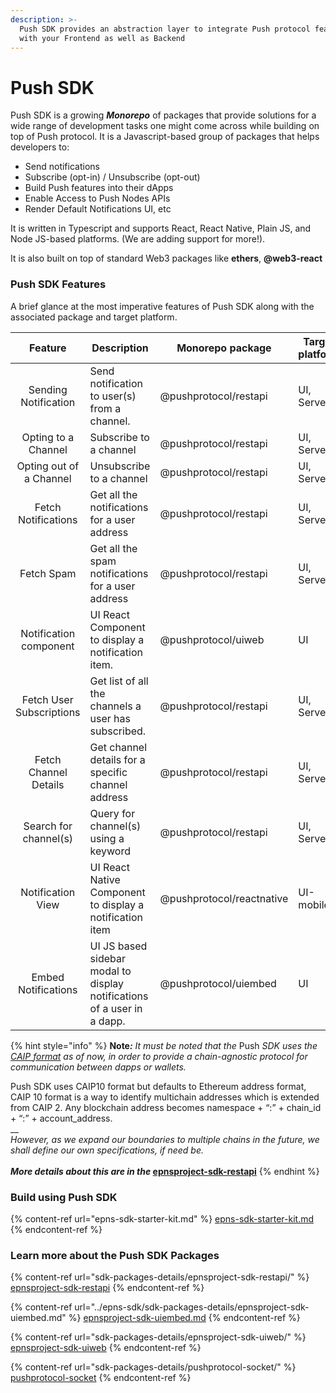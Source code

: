 ```yaml
---
description: >-
  Push SDK provides an abstraction layer to integrate Push protocol features
  with your Frontend as well as Backend
---
```


# Push SDK

Push SDK is a growing _**Monorepo**_ of packages that provide solutions for a wide range of development tasks one might come across while building on top of Push protocol. It is a Javascript-based group of packages that helps developers to:

* Send notifications
* Subscribe (opt-in) / Unsubscribe (opt-out)
* Build Push features into their dApps
* Enable Access to Push Nodes APIs
* Render Default Notifications UI, etc

It is written in Typescript and supports React, React Native, Plain JS, and Node JS-based platforms. (We are adding support for more!).&#x20;

It is also built on top of standard Web3 packages like **ethers**, **@web3-react**

### Push SDK Features

A brief glance at the most imperative features of Push SDK along with the associated package and target platform.

|          Feature         | Description                                                             | Monorepo package          | Target platform |
| :----------------------: | ----------------------------------------------------------------------- | ------------------------- | --------------- |
|   Sending Notification   | Send notification to user(s) from a channel.                            | @pushprotocol/restapi     | UI, Server      |
|    Opting to a Channel   | Subscribe to a channel                                                  | @pushprotocol/restapi     | UI, Server      |
|  Opting out of a Channel | Unsubscribe to a channel                                                | @pushprotocol/restapi     | UI, Server      |
|    Fetch Notifications   | Get all the notifications for a user address                            | @pushprotocol/restapi     | UI, Server      |
|        Fetch Spam        | Get all the spam notifications for a user address                       | @pushprotocol/restapi     | UI, Server      |
|  Notification component  | UI React Component to display a notification item.                      | @pushprotocol/uiweb       | UI              |
| Fetch User Subscriptions | Get list of all the channels a user has subscribed.                     | @pushprotocol/restapi     | UI, Server      |
|   Fetch Channel Details  | Get channel details for a specific channel address                      | @pushprotocol/restapi     | UI, Server      |
|   Search for channel(s)  | Query for channel(s) using a keyword                                    | @pushprotocol/restapi     | UI, Server      |
|     Notification View    | UI React Native Component to display a notification item                | @pushprotocol/reactnative | UI-mobile       |
|    Embed Notifications   | UI JS based sidebar modal to display notifications of a user in a dapp. | @pushprotocol/uiembed     | UI              |

{% hint style="info" %}
**Note**_**:** It must be noted that the_ Push _SDK uses the_ [_CAIP format_](https://github.com/ChainAgnostic/CAIPs/blob/master/CAIPs/caip-10.md) _as of now, in order to provide a chain-agnostic protocol for communication between dapps or wallets._&#x20;

Push SDK uses CAIP10 format but defaults to Ethereum address format, CAIP 10 format is a way to identify multichain addresses which is extended from CAIP 2. Any blockchain address becomes namespace + “:” + chain\_id + “:” + account\_address.\
__\
_However, as we expand our boundaries to multiple chains in the future, we shall define our own specifications, if need be._\
__\
_More details about this are in the_ [epnsproject-sdk-restapi](sdk-packages-details/epnsproject-sdk-restapi/ "mention")__
{% endhint %}

### Build using Push SDK

{% content-ref url="epns-sdk-starter-kit.md" %}
[epns-sdk-starter-kit.md](epns-sdk-starter-kit.md)
{% endcontent-ref %}

### Learn more about the Push SDK Packages

{% content-ref url="sdk-packages-details/epnsproject-sdk-restapi/" %}
[epnsproject-sdk-restapi](sdk-packages-details/epnsproject-sdk-restapi/)
{% endcontent-ref %}

{% content-ref url="../epns-sdk/sdk-packages-details/epnsproject-sdk-uiembed.md" %}
[epnsproject-sdk-uiembed.md](../epns-sdk/sdk-packages-details/epnsproject-sdk-uiembed.md)
{% endcontent-ref %}

{% content-ref url="sdk-packages-details/epnsproject-sdk-uiweb/" %}
[epnsproject-sdk-uiweb](sdk-packages-details/epnsproject-sdk-uiweb/)
{% endcontent-ref %}

{% content-ref url="sdk-packages-details/pushprotocol-socket/" %}
[pushprotocol-socket](sdk-packages-details/pushprotocol-socket/)
{% endcontent-ref %}
